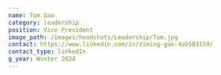 ```yaml
---
name: Tom Gao
category: leadership
position: Vice President
image_path: /images/headshots/Leadership/Tom.jpg
contact: https://www.linkedin.com/in/ziming-gao-4ab503159/
contact_type: linkedIn
g_year: Winter 2024
---
```

